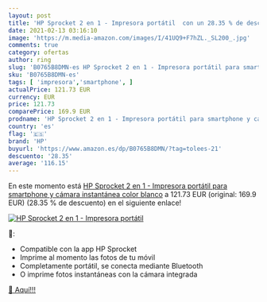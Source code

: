 ```yaml
---
layout: post
title: 'HP Sprocket 2 en 1 - Impresora portátil  con un 28.35 % de descuento'
date: 2021-02-13 03:16:10
image: 'https://m.media-amazon.com/images/I/41UQ9+F7hZL._SL200_.jpg'
comments: true
category: ofertas
author: ring
slug: 'B0765B8DMN-es HP Sprocket 2 en 1 - Impresora portátil para smartphone y...'
sku: 'B0765B8DMN-es'
tags: [ 'impresora','smartphone', ]
actualPrice: 121.73 EUR
currency: EUR
price: 121.73
comparePrice: 169.9 EUR
prodname: 'HP Sprocket 2 en 1 - Impresora portátil para smartphone y cámara instantánea  color blanco'
country: 'es'
flag: '🇪🇸'
brand: 'HP'
buyurl: 'https://www.amazon.es/dp/B0765B8DMN/?tag=tolees-21'
descuento: '28.35'
average: '116.15'
---
```


En este momento está [HP Sprocket 2 en 1 - Impresora portátil para smartphone y cámara instantánea  color blanco](https://www.amazon.es/dp/B0765B8DMN/?tag=tolees-21) a 121.73 EUR (original: 169.9 EUR) (28.35 %  de descuento) en el siguiente enlace!

[![HP Sprocket 2 en 1 - Impresora portátil ](https://m.media-amazon.com/images/I/41UQ9+F7hZL._SL200_.jpg)](https://www.amazon.es/dp/B0765B8DMN/?tag=tolees-21)

🔎:

- Compatible con la app HP Sprocket
- Imprime al momento las fotos de tu móvil
- Completamente portátil, se conecta mediante Bluetooth
- O imprime fotos instantáneas con la cámara integrada

[🛒 Aquí!!!](https://www.amazon.es/dp/B0765B8DMN/?tag=tolees-21)
